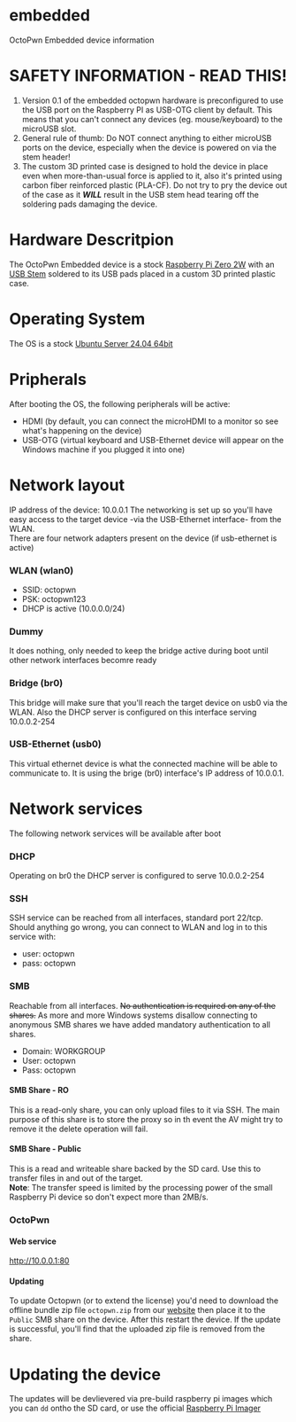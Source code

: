 # embedded
OctoPwn Embedded device information

# SAFETY INFORMATION - READ THIS!
1. Version 0.1 of the embedded octopwn hardware is preconfigured to use the USB port on the Raspberry PI as USB-OTG client by default. This means that you can't connect any devices (eg. mouse/keyboard) to the microUSB slot.  
2. General rule of thumb: Do NOT connect anything to either microUSB ports on the device, especially when the device is powered on via the stem header!  
3. The custom 3D printed case is designed to hold the device in place even when more-than-usual force is applied to it, also it's printed using carbon fiber reinforced plastic (PLA-CF). Do not try to pry the device out of the case as it ***WILL*** result in the USB stem head tearing off the soldering pads damaging the device. 

# Hardware Descritpion
The OctoPwn Embedded device is a stock [Raspberry Pi Zero 2W](https://www.raspberrypi.com/products/raspberry-pi-zero-2-w/) with an [USB Stem](https://www.sparkfun.com/products/14526) soldered to its USB pads placed in a custom 3D printed plastic case.  

# Operating System
The OS is a stock [Ubuntu Server 24.04 64bit](https://ubuntu.com/download/raspberry-pi)

# Pripherals
After booting the OS, the following peripherals will be active:
 - HDMI (by default, you can connect the microHDMI to a monitor so see what's happening on the device)
 - USB-OTG (virtual keyboard and USB-Ethernet device will appear on the Windows machine if you plugged it into one)

# Network layout
IP address of the device: 10.0.0.1
The networking is set up so you'll have easy access to the target device -via the USB-Ethernet interface- from the WLAN.  
There are four network adapters present on the device (if usb-ethernet is active)
### WLAN (wlan0)
- SSID: octopwn
- PSK: octopwn123
- DHCP is active (10.0.0.0/24)

### Dummy
It does nothing, only needed to keep the bridge active during boot until other network interfaces becomre ready

### Bridge (br0)
This bridge will make sure that you'll reach the target device on usb0 via the WLAN. Also the DHCP server is configured on this interface serving 10.0.0.2-254

### USB-Ethernet (usb0)
This virtual ethernet device is what the connected machine will be able to communicate to. It is using the brige (br0) interface's IP address of 10.0.0.1.

# Network services
The following network services will be available after boot

### DHCP
Operating on br0 the DHCP server is configured to serve 10.0.0.2-254

### SSH
SSH service can be reached from all interfaces, standard port 22/tcp.  
Should anything go wrong, you can connect to WLAN and log in to this service with:  
- user: octopwn
- pass: octopwn

### SMB
Reachable from all interfaces. ~~No authentication is required on any of the shares.~~ As more and more Windows systems disallow connecting to anonymous SMB shares we have added mandatory authentication to all shares.  

 - Domain: WORKGROUP  
 - User: octopwn  
 - Pass: octopwn  

#### SMB Share - RO
This is a read-only share, you can only upload files to it via SSH. The main purpose of this share is to store the proxy so in th event the AV might try to remove it the delete operation will fail.  

#### SMB Share - Public
This is a read and writeable share backed by the SD card. Use this to transfer files in and out of the target.  
**Note**: The transfer speed is limited by the processing power of the small Raspberry Pi device so don't expect more than 2MB/s.

### OctoPwn
#### Web service
http://10.0.0.1:80  

#### Updating
To update Octopwn (or to extend the license) you'd need to download the offline bundle zip file `octopwn.zip` from our [website](https://octopwn.com) then place it to the `Public` SMB share on the device. After this restart the device. If the update is successful, you'll find that the uploaded zip file is removed from the share.  

# Updating the device
The updates will be devlievered via pre-build raspberry pi images which you can `dd` ontho the SD card, or use the official [Raspberry Pi Imager](https://www.raspberrypi.com/software/)


